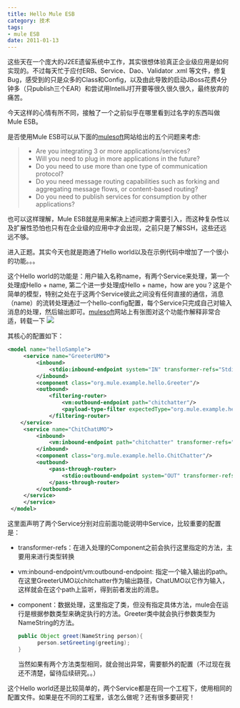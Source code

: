 ```yaml
---
title: Hello Mule ESB
category: 技术
tags:
- mule ESB
date: 2011-01-13
---
```

这些天在一个庞大的J2EE遗留系统中工作，其实很想体验真正企业级应用是如何实现的。不过每天忙于应付ERB、Service、Dao、Validator .xml 等文件，修复Bug，感受到的只是众多的Class和Config，以及由此导致的启动JBoss花费4分钟多（只publish三个EAR）和尝试用IntelliJ打开要等很久很久很久，最终放弃的痛苦。

今天这样的心情有所不同，接触了一个之前似乎在哪里看到过名字的东西叫做Mule ESB。

是否使用Mule ESB可以从下面的[mulesoft](http://www.mulesoft.org/what-mule-esb)网站给出的五个问题来考虑:
> * Are you integrating 3 or more applications/services?
> * Will you need to plug in more applications in the future?
> * Do you need to use more than one type of communication protocol?
> * Do you need message routing capabilities such as forking and aggregating message flows, or content-based routing?
> * Do you need to publish services for consumption by other applications?

也可以这样理解，Mule ESB就是用来解决上述问题才需要引入，而这种复杂性以及扩展性恐怕也只有在企业级的应用中才会出现，之前只是了解SSH，这些还远远不够。

进入正题。其实今天也就是跑通了Hello world以及在示例代码中增加了一个很小的功能。。。

这个Hello world的功能是：用户输入名称name，有两个Service来处理，第一个处理成Hello + name, 第二个进一步处理成Hello + name，how are you？这是个简单的模型，特别之处在于这两个Service彼此之间没有任何直接的通信，消息（name）的流转处理通过一个hello-config配置，每个Service只完成自己对输入消息的处理，然后输出即可。<a title="mulesoft" href="http://www.mulesoft.org/what-mule-esb" target="_blank">mulesoft</a>网站上有张图对这个功能作解释非常合适，转载一下
![](hello-mule.png)

其核心的配置如下：

```xml
<model name="helloSample">
     <service name="GreeterUMO">
         <inbound>
             <stdio:inbound-endpoint system="IN" transformer-refs="StdinToNameString"/>
         </inbound>
         <component class="org.mule.example.hello.Greeter"/>
         <outbound>
             <filtering-router>
                 <vm:outbound-endpoint path="chitchatter"/>
                 <payload-type-filter expectedType="org.mule.example.hello.NameString"/>
             </filtering-router>
    </service>
     <service name="ChitChatUMO">
         <inbound>
             <vm:inbound-endpoint path="chitchatter" transformer-refs="NameStringToChatString"/>
         </inbound>
         <component class="org.mule.example.hello.ChitChatter"/>
         <outbound>
             <pass-through-router>
                 <stdio:outbound-endpoint system="OUT" transformer-refs="ChatStringToString" />
             </pass-through-router>
         </outbound>
     </service>
     </service>
 </model>
 ```
这里面声明了两个Service分别对应前面功能说明中Service，比较重要的配置是：
	
* transformer-refs：在进入处理的Component之前会执行这里指定的方法，主要用来进行类型转换
* vm:inbound-endpoint/vm:outbound-endpoint: 指定一个输入输出的path。在这里GreeterUMO以chitchatter作为输出路径，ChatUMO以它作为输入，这样就会在这个path上监听，得到前者发出的消息。
* component：数据处理，这里指定了类，但没有指定具体方法，mule会在运行是根据参数类型来确定执行的方法。Greeter类中就会执行参数类型为NameString的方法。

    ```java
    public Object greet(NameString person){
          person.setGreeting(greeting);
    }
    ```

    当然如果有两个方法类型相同，就会抛出异常，需要额外的配置（不过现在我还不清楚，留待后续研究。。）

这个Hello world还是比较简单的，两个Service都是在同一个工程下，使用相同的配置文件。如果是在不同的工程里，该怎么做呢？还有很多要研究！
